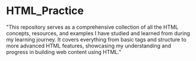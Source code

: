 # HTML_Practice
"This repository serves as a comprehensive collection of all the HTML concepts, resources, and examples I have studied and learned from during my learning journey. 
 It covers everything from basic tags and structure to more advanced HTML features, showcasing my understanding and progress in building web content using HTML."
